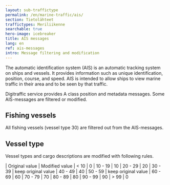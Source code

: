 ```yaml
---
layout: sub-traffictype
permalink: /en/marine-traffic/ais/
section: Tietolähteet
traffictypes: Meriliikenne
searchable: true
hero-image: icebreaker
title: AIS messages
lang: en
ref: ais-messages
intro: Message filtering and modification
---
```


The automatic identification system (AIS) is an automatic tracking system on ships and vessels. It provides information such as unique identification, position, course, and speed. AIS is intended to allow ships to view marine traffic in their area and to be seen by that traffic.

Digitraffic service provides A class position and metadata messages. Some AIS-messages are filtered or modified.

## Fishing vessels

All fishing vessels (vessel type 30) are filtered out from the AIS-messages.

## Vessel type

Vessel types and cargo descriptions are modified with following rules.

| Original value | Modified value 
| < 10 | 0
| 10 - 19 | 10
| 20 - 29 | 20
| 30 - 39 | keep original value
| 40 - 49 | 40
| 50 - 59 | keep original value
| 60 - 69 | 60
| 70 - 79 | 70
| 80 - 89 | 80
| 90 - 99 | 90
| > 99 | 0



